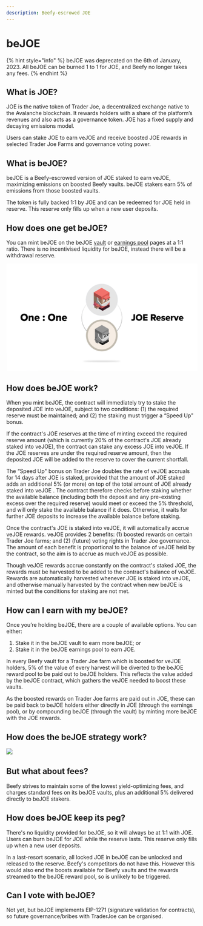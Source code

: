```yaml
---
description: Beefy-escrowed JOE
---
```


# beJOE

{% hint style="info" %}
beJOE was deprecated on the 6th of January, 2023. All beJOE can be burned 1 to 1 for JOE, and Beefy no longer takes any fees.
{% endhint %}

## What is JOE? <a href="#what-is-joe" id="what-is-joe"></a>

JOE is the native token of Trader Joe, a decentralized exchange native to the Avalanche blockchain. It rewards holders with a share of the platform’s revenues and also acts as a governance token. JOE has a fixed supply and decaying emissions model.

Users can stake JOE to earn veJOE and receive boosted JOE rewards in selected Trader Joe Farms and governance voting power.

## What is beJOE?

beJOE is a Beefy-escrowed version of JOE staked to earn veJOE, maximizing emissions on boosted Beefy vaults. beJOE stakers earn 5% of emissions from those boosted vaults.&#x20;

The token is fully backed 1:1 by JOE and can be redeemed for JOE held in reserve. This reserve only fills up when a new user deposits.

## How does one get beJOE?

You can mint beJOE on the beJOE [vault](https://app.beefy.finance/#/vault/beefy-beJoe) or [earnings pool](https://app.beefy.finance/#/vault/beefy-beJoe-earnings) pages at a 1:1 ratio. There is no incentivised liquidity for beJOE, instead there will be a withdrawal reserve.

![beJOE is minted and burned at a 1:1 rate with JOE](<../../.gitbook/assets/image (2).png>)

## How does beJOE work?

When you mint beJOE, the contract will immediately try to stake the deposited JOE into veJOE, subject to two conditions: (1) the required reserve must be maintained; and (2) the staking must trigger a “Speed Up" bonus.

If the contract's JOE reserves at the time of minting exceed the required reserve amount (which is currently 20% of the contract's JOE already staked into veJOE), the contract can stake any excess JOE into veJOE. If the JOE reserves are under the required reserve amount, then the deposited JOE will be added to the reserve to cover the current shortfall.

The “Speed Up" bonus on Trader Joe doubles the rate of veJOE accruals for 14 days after JOE is staked, provided that the amount of JOE staked adds an additional 5% (or more) on top of the total amount of JOE already staked into veJOE . The contract therefore checks before staking whether the available balance (including both the deposit and any pre-existing excess over the required reserve) would meet or exceed the 5% threshold, and will only stake the available balance if it does. Otherwise, it waits for further JOE deposits to increase the available balance before staking.

Once the contract's JOE is staked into veJOE, it will automatically accrue veJOE rewards. veJOE provides 2 benefits: (1) boosted rewards on certain Trader Joe farms; and (2) (future) voting rights in Trader Joe governance. The amount of each benefit is proportional to the balance of veJOE held by the contract, so the aim is to accrue as much veJOE as possible.

Though veJOE rewards accrue constantly on the contract's staked JOE, the rewards must be harvested to be added to the contract's balance of veJOE. Rewards are automatically harvested whenever JOE is staked into veJOE, and otherwise manually harvested by the contract when new beJOE is minted but the conditions for staking are not met.

## How can I earn with my beJOE? <a href="#what-can-i-do-with-bejoe" id="what-can-i-do-with-bejoe"></a>

Once you’re holding beJOE, there are a couple of available options. You can either:

1. Stake it in the beJOE vault to earn more beJOE; or
2. Stake it in the beJOE earnings pool to earn JOE.

In every Beefy vault for a Trader Joe farm which is boosted for veJOE holders, 5% of the value of every harvest will be diverted to the beJOE reward pool to be paid out to beJOE holders. This reflects the value added by the beJOE contract, which gathers the veJOE needed to boost these vaults.

As the boosted rewards on Trader Joe farms are paid out in JOE, these can be paid back to beJOE holders either directly in JOE (through the earnings pool), or by compounding beJOE (through the vault) by minting more beJOE with the JOE rewards.

## How does the beJOE strategy work?

![](../../.gitbook/assets/Flow\_beJOE.png)

## But what about fees? <a href="#but-what-about-fees" id="but-what-about-fees"></a>

Beefy strives to maintain some of the lowest yield-optimizing fees, and charges standard fees on its beJOE vaults, plus an additional 5% delivered directly to beJOE stakers.

## How does beJOE keep its peg?

There's no liquidity provided for beJOE, so it will always be at 1:1 with JOE. Users can burn beJOE for JOE while the reserve lasts. This reserve only fills up when a new user deposits.

In a last-resort scenario, all locked JOE in beJOE can be unlocked and released to the reserve. Beefy's competitors do not have this. However this would also end the boosts available for Beefy vaults and the rewards streamed to the beJOE reward pool, so is unlikely to be triggered.

## Can I vote with beJOE? <a href="#vejoe-model" id="vejoe-model"></a>

Not yet, but beJOE implements EIP-1271 (signature validation for contracts), so future governance/bribes with TraderJoe can be organised.
